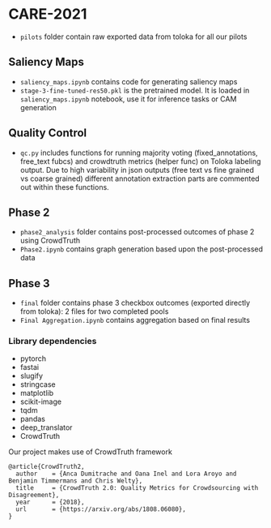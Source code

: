 # CARE-2021

- `pilots` folder contain raw exported data from toloka for all our pilots 

## Saliency Maps

- `saliency_maps.ipynb` contains code for generating  saliency maps
- `stage-3-fine-tuned-res50.pkl` is the pretrained model. It is loaded in `saliency_maps.ipynb` notebook, use it for inference tasks or CAM generation

## Quality Control

- `qc.py` includes functions for running majority voting (fixed_annotations, free_text fubcs) and crowdtruth metrics (helper func) on Toloka labeling output. Due to high variability in json outputs (free text vs fine grained vs coarse grained) different annotation extraction parts are commented out within these functions.

## Phase 2

- `phase2_analysis` folder contains post-processed outcomes of phase 2 using CrowdTruth
- `Phase2.ipynb` contains graph generation based upon the post-processed data

## Phase 3

-  `final` folder contains phase 3 checkbox outcomes (exported directly from toloka): 2 files for two completed pools
-  `Final Aggregation.ipynb` contains aggregation based on final results 


### Library dependencies
- pytorch
- fastai
- slugify
- stringcase
- matplotlib
- scikit-image
- tqdm
- pandas
- deep_translator
- CrowdTruth

Our project makes use of CrowdTruth framework
```
@article{CrowdTruth2,
  author    = {Anca Dumitrache and Oana Inel and Lora Aroyo and Benjamin Timmermans and Chris Welty},
  title     = {CrowdTruth 2.0: Quality Metrics for Crowdsourcing with Disagreement},
  year      = {2018},
  url       = {https://arxiv.org/abs/1808.06080},
}
```
